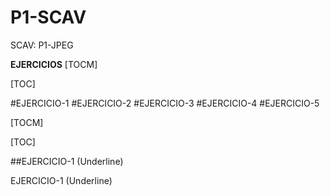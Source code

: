 # P1-SCAV
SCAV: P1-JPEG

**EJERCICIOS**
[TOCM]

[TOC]

#EJERCICIO-1
#EJERCICIO-2
#EJERCICIO-3
#EJERCICIO-4
#EJERCICIO-5

[TOCM]

[TOC]

##EJERCICIO-1 (Underline)

EJERCICIO-1 (Underline)

